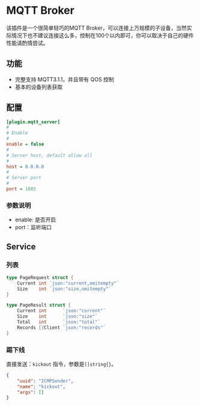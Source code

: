 # MQTT Broker
该插件是一个很简单轻巧的MQTT Broker，可以连接上万规模的子设备，当然实际情况下也不建议连接这么多，控制在100个以内即可，你可以取决于自己的硬件性能请酌情尝试。

## 功能
- 完整支持 MQTT3.1.1，并且带有 QOS 控制
- 基本的设备列表获取

## 配置
```ini
[plugin.mqtt_server]
#
# Enable
#
enable = false
#
# Server host, default allow all
#
host = 0.0.0.0
#
# Server port
#
port = 1883
```
### 参数说明
- enable: 是否开启
- port：监听端口

## Service

### 列表
```go
type PageRequest struct {
	Current int `json:"current,omitempty"`
	Size    int `json:"size,omitempty"`
}

type PageResult struct {
	Current int      `json:"current"`
	Size    int      `json:"size"`
	Total   int      `json:"total"`
	Records []Client `json:"records"`
}
```

### 踢下线
直接发送：`kickout` 指令，参数是`[]string{}`。

```json
{
    "uuid": "ICMPSender",
    "name": "kickout",
    "args": []
}
```